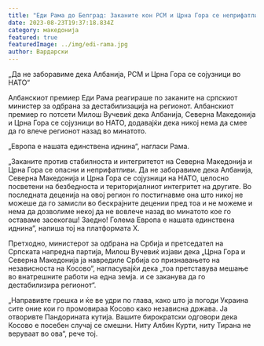 ```yaml
---
title: "Еди Рама до Белград: Заканите кон РСМ и Црна Гора се неприфатливи"
date: 2023-08-23T19:37:18.834Z
category: македонија
featured: true
featuredImage: ../img/edi-rama.jpg
author: Вардарски
---
```

„Да не заборавиме дека Албанија, РСМ и Црна Гора се сојузници во НАТО“

Албанскиот премиер Еди Рама реагираше по заканите на српскиот министер за одбрана за дестабилизација на регионот. Албанскиот премиер го потсети Милош Вучевиќ дека Албанија, Северна Македонија и Црна Гора се сојузници во НАТО, додавајќи дека никој нема да смее да го влече регионот назад во минатото.

„Европа е нашата единствена иднина“, нагласи Рама.

„Заканите против стабилноста и интегритетот на Северна Македонија и Црна Гора се опасни и неприфатливи. Да не заборавиме дека Албанија, Северна Македонија и Црна Гора се сојузници на НАТО, целосно посветени на безбедноста и територијалниот интегритет на другите. Во последната деценија на овој регион го постигнавме она што никој не можеше да го замисли во бескрајните децении пред тоа и не можеме и нема да дозволиме некој да не вовлече назад во минатото кое го оставаме засекогаш! Заедно! Голема Европа е нашата единствена иднина“, напиша тој на платформата X.

Претходно, министерот за одбрана на Србија и претседател на Српската напредна партија, Милош Вучевиќ изјави дека „Црна Гора и Северна Македонија ја навредиле Србија со признавањето на независноста на Косово“, нагласувајќи дека „тоа претставува мешање во внатрешните работи на една земја. и се заканува да го дестабилизира регионот“.

„Направивте грешка и ќе ве удри по глава, како што ја погоди Украина сите оние кои го промовираа Косово како независна држава. Ја отворивте Пандорината кутија. Вашите бирократски одговори дека Косово е посебен случај се смешни. Ниту Албин Курти, ниту Тирана не веруваат во ова“, рече тој.